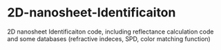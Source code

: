 # 2D-nanosheet-Identificaiton
2D nanosheet Identificaiton code, including reflectance calculation code and some databases (refractive indeces, SPD, color matching function)
